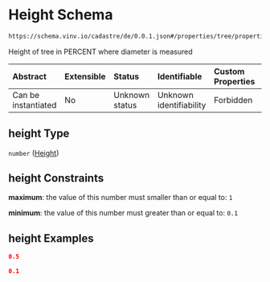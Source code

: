 # Height Schema

```txt
https://schema.vinv.io/cadastre/de/0.0.1.json#/properties/tree/properties/trunk/properties/dimensions/items/properties/height
```

Height of tree in PERCENT where diameter is measured

| Abstract            | Extensible | Status         | Identifiable            | Custom Properties | Additional Properties | Access Restrictions | Defined In                                                                                                                 |
| :------------------ | :--------- | :------------- | :---------------------- | :---------------- | :-------------------- | :------------------ | :------------------------------------------------------------------------------------------------------------------------- |
| Can be instantiated | No         | Unknown status | Unknown identifiability | Forbidden         | Allowed               | none                | [dereferenced.doc.json\*](../../../../../../vinv-schemas/vinv-tree/out/0.0.1/dereferenced.doc.json "open original schema") |

## height Type

`number` ([Height](dereferenced-properties-baum-daten-properties-trunk-properties-trunk-dimensions-diameter-at-height-properties-height.md))

## height Constraints

**maximum**: the value of this number must smaller than or equal to: `1`

**minimum**: the value of this number must greater than or equal to: `0.1`

## height Examples

```json
0.5
```

```json
0.1
```
